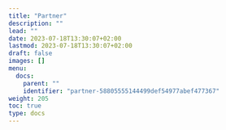 ```yaml
---
title: "Partner"
description: ""
lead: ""
date: 2023-07-18T13:30:07+02:00
lastmod: 2023-07-18T13:30:07+02:00
draft: false
images: []
menu:
  docs:
    parent: ""
    identifier: "partner-58805555144499def54977abef477367"
weight: 205
toc: true
type: docs
---
```

